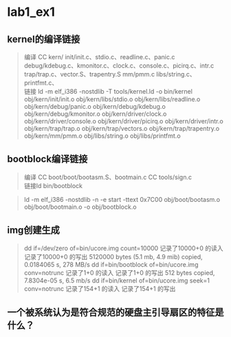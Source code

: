 # lab1_ex1
## kernel的编译链接
>编译
>CC kern/ 
>        init/init.c、stdio.c、readline.c、panic.c    
>        debug/kdebug.c、kmonitor.c、clock.c、console.c、picirq.c、intr.c
>        trap/trap.c、vector.S、trapentry.S
>        mm/pmm.c
>        libs/string.c、 printfmt.c、<br>
>链接
>ld -m    elf_i386 -nostdlib -T tools/kernel.ld -o bin/kernel  obj/kern/init/init.o obj/kern/libs/stdio.o obj/kern/libs/readline.o obj/kern/debug/panic.o obj/kern/debug/kdebug.o obj/kern/debug/kmonitor.o obj/kern/driver/clock.o obj/kern/driver/console.o obj/kern/driver/picirq.o obj/kern/driver/intr.o obj/kern/trap/trap.o obj/kern/trap/vectors.o obj/kern/trap/trapentry.o obj/kern/mm/pmm.o  obj/libs/string.o obj/libs/printfmt.o<br>
## bootblock编译链接
>编译
>CC boot/boot/bootasm.S、bootmain.c
>CC tools/sign.c<br>
>链接ld bin/bootblock<br>

>ld -m    elf_i386 -nostdlib -n -e start -ttext 0x7C00 obj/boot/bootasm.o obj/boot/bootmain.o -o obj/bootblock.o
## img创建生成
>dd if=/dev/zero of=bin/ucore.img count=10000
>记录了10000+0 的读入
>记录了10000+0 的写出
>5120000 bytes (5.1 mb, 4.9 mib) copied, 0.0184065 s, 278 MB/s
>dd if=bin/bootblock of=bin/ucore.img conv=notrunc
>记录了1+0 的读入
>记录了1+0 的写出
>512 bytes copied, 7.8304e-05 s, 6.5 mb/s
>dd if=bin/kernel of=bin/ucore.img seek=1 conv=notrunc
>记录了154+1 的读入
>记录了154+1 的写出

## 一个被系统认为是符合规范的硬盘主引导扇区的特征是什么？
>